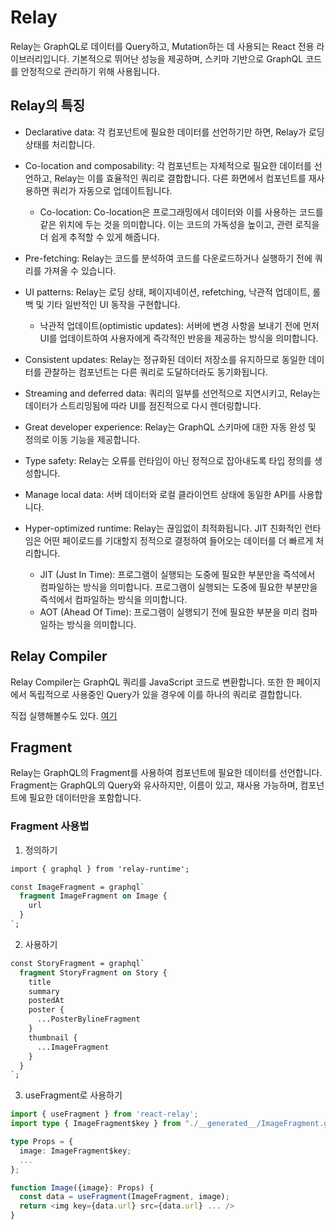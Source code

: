 # Relay

Relay는 GraphQL로 데이터를 Query하고, Mutation하는 데 사용되는 React 전용 라이브러리입니다. 기본적으로 뛰어난 성능을 제공하며, 스키마 기반으로 GraphQL 코드를 안정적으로 관리하기 위해 사용됩니다.

## Relay의 특징

- Declarative data: 각 컴포넌트에 필요한 데이터를 선언하기만 하면, Relay가 로딩 상태를 처리합니다.
- Co-location and composability: 각 컴포넌트는 자체적으로 필요한 데이터를 선언하고, Relay는 이를 효율적인 쿼리로 결합합니다. 다른 화면에서 컴포넌트를 재사용하면 쿼리가 자동으로 업데이트됩니다.

  - Co-location: Co-location은 프로그래밍에서 데이터와 이를 사용하는 코드를 같은 위치에 두는 것을 의미합니다. 이는 코드의 가독성을 높이고, 관련 로직을 더 쉽게 추적할 수 있게 해줍니다.

- Pre-fetching: Relay는 코드를 분석하여 코드를 다운로드하거나 실행하기 전에 쿼리를 가져올 수 있습니다.
- UI patterns: Relay는 로딩 상태, 페이지네이션, refetching, 낙관적 업데이트, 롤백 및 기타 일반적인 UI 동작을 구현합니다.
  - 낙관적 업데이트(optimistic updates): 서버에 변경 사항을 보내기 전에 먼저 UI를 업데이트하여 사용자에게 즉각적인 반응을 제공하는 방식을 의미합니다.
- Consistent updates: Relay는 정규화된 데이터 저장소를 유지하므로 동일한 데이터를 관찰하는 컴포넌트는 다른 쿼리로 도달하더라도 동기화됩니다.
- Streaming and deferred data: 쿼리의 일부를 선언적으로 지연시키고, Relay는 데이터가 스트리밍됨에 따라 UI를 점진적으로 다시 렌더링합니다.
- Great developer experience: Relay는 GraphQL 스키마에 대한 자동 완성 및 정의로 이동 기능을 제공합니다.
- Type safety: Relay는 오류를 런타임이 아닌 정적으로 잡아내도록 타입 정의를 생성합니다.
- Manage local data: 서버 데이터와 로컬 클라이언트 상태에 동일한 API를 사용합니다.
- Hyper-optimized runtime: Relay는 끊임없이 최적화됩니다. JIT 친화적인 런타임은 어떤 페이로드를 기대할지 정적으로 결정하여 들어오는 데이터를 더 빠르게 처리합니다.
  - JIT (Just In Time): 프로그램이 실행되는 도중에 필요한 부분만을 즉석에서 컴파일하는 방식을 의미합니다. 프로그램이 실행되는 도중에 필요한 부분만을 즉석에서 컴파일하는 방식을 의미합니다.
  - AOT (Ahead Of Time): 프로그램이 실행되기 전에 필요한 부분을 미리 컴파일하는 방식을 의미합니다.

## Relay Compiler

Relay Compiler는 GraphQL 쿼리를 JavaScript 코드로 변환합니다. 또한 한 페이지에서 독립적으로 사용중인 Query가 있을 경우에 이를 하나의 쿼리로 결합합니다.

직접 실행해볼수도 있다.
[여기](https://relay.dev/compiler-explorer/#enc=1&schemaText=C4TwDgpgBAqgzhATlA3gKClAdgQwLYQBcUAysIgJZYDmGUO1RUAklsHQEYRzAD6AZpQhYAJsXhI0AXzRpQkKAEUArkhCo6BcQkTSgA&documentText=I4VwpgTgngBAslAiuaMDeAoGMC2Z1bYwB2AhnodgHQ0CCA5mAGISn17EAulMARmAGdOAfQBmEAJZhiAEwJEiNKg2at207goC%2BhHTozi2HTjBUsjGmAHtiMAKoDI8kuTAYdQA&outputType=operation&no_inline=true&enable_3d_branch_arg_generation=true&actor_change_support=true&text_artifacts=true&language=typescript)

## Fragment

Relay는 GraphQL의 Fragment를 사용하여 컴포넌트에 필요한 데이터를 선언합니다. Fragment는 GraphQL의 Query와 유사하지만, 이름이 있고, 재사용 가능하며, 컴포넌트에 필요한 데이터만을 포함합니다.

### Fragment 사용법

1. 정의하기

```graphql
import { graphql } from 'relay-runtime';

const ImageFragment = graphql`
  fragment ImageFragment on Image {
    url
  }
`;
```

2. 사용하기

```graphql
const StoryFragment = graphql`
  fragment StoryFragment on Story {
    title
    summary
    postedAt
    poster {
      ...PosterBylineFragment
    }
    thumbnail {
      ...ImageFragment
    }
  }
`;
```

3. useFragment로 사용하기

```typescript
import { useFragment } from 'react-relay';
import type { ImageFragment$key } from "./__generated__/ImageFragment.graphql";

type Props = {
  image: ImageFragment$key;
  ...
};

function Image({image}: Props) {
  const data = useFragment(ImageFragment, image);
  return <img key={data.url} src={data.url} ... />
}
```
